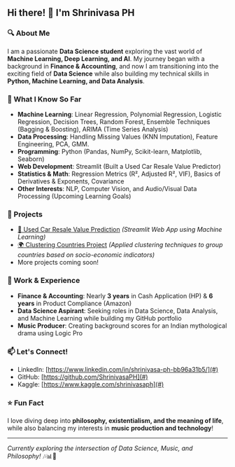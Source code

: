 ## Hi there! 👋 I'm Shrinivasa PH

### 🔍 About Me
I am a passionate **Data Science student** exploring the vast world of **Machine Learning, Deep Learning, and AI**. My journey began with a background in **Finance & Accounting**, and now I am transitioning into the exciting field of **Data Science** while also building my technical skills in **Python, Machine Learning, and Data Analysis**.

### 🧠 What I Know So Far
- **Machine Learning**: Linear Regression, Polynomial Regression, Logistic Regression, Decision Trees, Random Forest, Ensemble Techniques (Bagging & Boosting), ARIMA (Time Series Analysis)
- **Data Processing**: Handling Missing Values (KNN Imputation), Feature Engineering, PCA, GMM.
- **Programming**: Python (Pandas, NumPy, Scikit-learn, Matplotlib, Seaborn)
- **Web Development**: Streamlit (Built a Used Car Resale Value Predictor)
- **Statistics & Math**: Regression Metrics (R², Adjusted R², VIF), Basics of Derivatives & Exponents, Covariance
- **Other Interests**: NLP, Computer Vision, and Audio/Visual Data Processing (Upcoming Learning Goals)

### 🚀 Projects
- [🔗 Used Car Resale Value Prediction](#) *(Streamlit Web App using Machine Learning)*
- [🌍 Clustering Countries Project](#) *(Applied clustering techniques to group countries based on socio-economic indicators)*
- More projects coming soon!

### 📌 Work & Experience
- **Finance & Accounting**: Nearly **3 years** in Cash Application (HP) & **6 years** in Product Compliance (Amazon)
- **Data Science Aspirant**: Seeking roles in Data Science, Data Analysis, and Machine Learning while building my GitHub portfolio
- **Music Producer**: Creating background scores for an Indian mythological drama using Logic Pro

### 📫 Let's Connect!
- LinkedIn: [https://www.linkedin.com/in/shrinivasa-ph-bb96a31b5/](#)
- GitHub: [https://github.com/ShrinivasaPH](#)
- Kaggle: [https://www.kaggle.com/shrinivasaph](#)

### ⭐ Fun Fact
I love diving deep into **philosophy, existentialism, and the meaning of life**, while also balancing my interests in **music production and technology**!

---
*Currently exploring the intersection of Data Science, Music, and Philosophy!* 🎶📊💭

